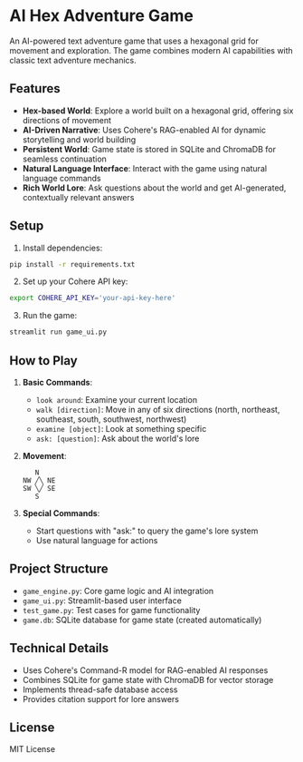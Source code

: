 # AI Hex Adventure Game

An AI-powered text adventure game that uses a hexagonal grid for movement and exploration. The game combines modern AI capabilities with classic text adventure mechanics.

## Features

- **Hex-based World**: Explore a world built on a hexagonal grid, offering six directions of movement
- **AI-Driven Narrative**: Uses Cohere's RAG-enabled AI for dynamic storytelling and world building
- **Persistent World**: Game state is stored in SQLite and ChromaDB for seamless continuation
- **Natural Language Interface**: Interact with the game using natural language commands
- **Rich World Lore**: Ask questions about the world and get AI-generated, contextually relevant answers

## Setup

1. Install dependencies:
```bash
pip install -r requirements.txt
```

2. Set up your Cohere API key:
```bash
export COHERE_API_KEY='your-api-key-here'
```

3. Run the game:
```bash
streamlit run game_ui.py
```

## How to Play

1. **Basic Commands**:
   - `look around`: Examine your current location
   - `walk [direction]`: Move in any of six directions (north, northeast, southeast, south, southwest, northwest)
   - `examine [object]`: Look at something specific
   - `ask: [question]`: Ask about the world's lore

2. **Movement**:
   ```
      N
   NW ╱╲ NE
   SW ╲╱ SE
      S
   ```

3. **Special Commands**:
   - Start questions with "ask:" to query the game's lore system
   - Use natural language for actions

## Project Structure

- `game_engine.py`: Core game logic and AI integration
- `game_ui.py`: Streamlit-based user interface
- `test_game.py`: Test cases for game functionality
- `game.db`: SQLite database for game state (created automatically)

## Technical Details

- Uses Cohere's Command-R model for RAG-enabled AI responses
- Combines SQLite for game state with ChromaDB for vector storage
- Implements thread-safe database access
- Provides citation support for lore answers

## License

MIT License
